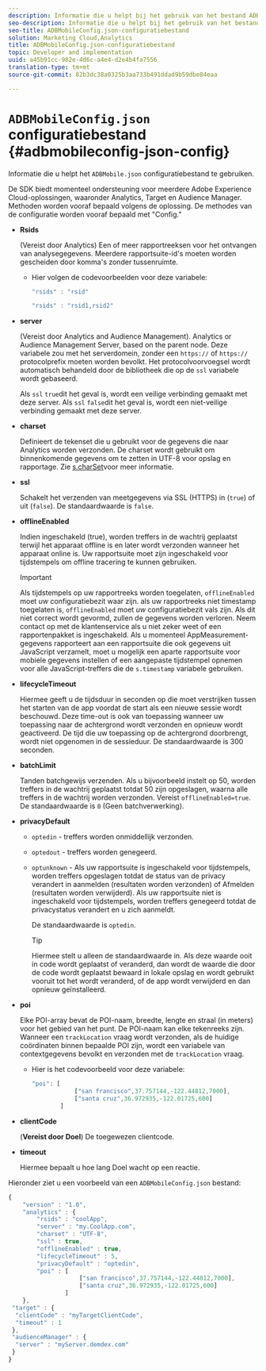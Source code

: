 ```yaml
---
description: Informatie die u helpt bij het gebruik van het bestand ADBMobile JSON Config.
seo-description: Informatie die u helpt bij het gebruik van het bestand ADBMobile JSON Config.
seo-title: ADBMobileConfig.json-configuratiebestand
solution: Marketing Cloud,Analytics
title: ADBMobileConfig.json-configuratiebestand
topic: Developer and implementation
uuid: a45b91cc-982e-4d6c-a4e4-d2e4b4fa7556
translation-type: tm+mt
source-git-commit: 82b3dc38a0325b3aa733b491ddad9b59dbe84eaa

---
```



# `ADBMobileConfig.json` configuratiebestand {#adbmobileconfig-json-config}

Informatie die u helpt het `ADBMobile.json` configuratiebestand te gebruiken.

De SDK biedt momenteel ondersteuning voor meerdere Adobe Experience Cloud-oplossingen, waaronder Analytics, Target en Audience Manager. Methoden worden vooraf bepaald volgens de oplossing. De methodes van de configuratie worden vooraf bepaald met &quot;Config.&quot;

* **Rsids**

   (Vereist door Analytics) Een of meer rapportreeksen voor het ontvangen van analysegegevens. Meerdere rapportsuite-id&#39;s moeten worden gescheiden door komma&#39;s zonder tussenruimte.

   * Hier volgen de codevoorbeelden voor deze variabele:

      ```js
      "rsids" : "rsid"
      ```

      ```js
      "rsids" : "rsid1,rsid2"
      ```

* **server**

   (Vereist door Analytics and Audience Management). Analytics or Audience Management Server, based on the parent node. Deze variabele zou met het serverdomein, zonder een `https://` of `https://` protocolprefix moeten worden bevolkt. Het protocolvoorvoegsel wordt automatisch behandeld door de bibliotheek die op de `ssl` variabele wordt gebaseerd.

   Als `ssl` `true`dit het geval is, wordt een veilige verbinding gemaakt met deze server. Als `ssl` `false`dit het geval is, wordt een niet-veilige verbinding gemaakt met deze server.

* **charset**

   Definieert de tekenset die u gebruikt voor de gegevens die naar Analytics worden verzonden. De charset wordt gebruikt om binnenkomende gegevens om te zetten in UTF-8 voor opslag en rapportage. Zie [s.charSet](https://docs.adobe.com/content/help/en/analytics/implementation/vars/config-vars/charset.html)voor meer informatie.

* **ssl**

   Schakelt het verzenden van meetgegevens via SSL (HTTPS) in (`true`) of uit (`false`). De standaardwaarde is `false`.

* **offlineEnabled**

   Indien ingeschakeld (true), worden treffers in de wachtrij geplaatst terwijl het apparaat offline is en later wordt verzonden wanneer het apparaat online is. Uw rapportsuite moet zijn ingeschakeld voor tijdstempels om offline tracering te kunnen gebruiken.

   >[!IMPORTANT]
   >
   >Als tijdstempels op uw rapportreeks worden toegelaten, `offlineEnabled` moet *uw* configuratiebezit waar zijn. als uw rapportreeks niet timestamp toegelaten is, `offlineEnabled` moet *uw* configuratiebezit vals zijn. Als dit niet correct wordt gevormd, zullen de gegevens worden verloren. Neem contact op met de klantenservice als u niet zeker weet of een rapportenpakket is ingeschakeld. Als u momenteel AppMeasurement-gegevens rapporteert aan een rapportsuite die ook gegevens uit JavaScript verzamelt, moet u mogelijk een aparte rapportsuite voor mobiele gegevens instellen of een aangepaste tijdstempel opnemen voor alle JavaScript-treffers die de `s.timestamp` variabele gebruiken.

* **lifecycleTimeout**

   Hiermee geeft u de tijdsduur in seconden op die moet verstrijken tussen het starten van de app voordat de start als een nieuwe sessie wordt beschouwd. Deze time-out is ook van toepassing wanneer uw toepassing naar de achtergrond wordt verzonden en opnieuw wordt geactiveerd. De tijd die uw toepassing op de achtergrond doorbrengt, wordt niet opgenomen in de sessieduur. De standaardwaarde is 300 seconden.

* **batchLimit**

   Tanden batchgewijs verzenden. Als u bijvoorbeeld instelt op 50, worden treffers in de wachtrij geplaatst totdat 50 zijn opgeslagen, waarna alle treffers in de wachtrij worden verzonden. Vereist `offlineEnabled=true`. De standaardwaarde is `0` (Geen batchverwerking).

* **privacyDefault**

   * `optedin` - treffers worden onmiddellijk verzonden.
   * `optedout` - treffers worden genegeerd.
   * `optunknown` - Als uw rapportsuite is ingeschakeld voor tijdstempels, worden treffers opgeslagen totdat de status van de privacy verandert in aanmelden (resultaten worden verzonden) of Afmelden (resultaten worden verwijderd). Als uw rapportsuite niet is ingeschakeld voor tijdstempels, worden treffers genegeerd totdat de privacystatus verandert en u zich aanmeldt.

      De standaardwaarde is `optedin`.

      >[!TIP]
      >
      >Hiermee stelt u alleen de standaardwaarde in. Als deze waarde ooit in code wordt geplaatst of veranderd, dan wordt de waarde die door de code wordt geplaatst bewaard in lokale opslag en wordt gebruikt vooruit tot het wordt veranderd, of de app wordt verwijderd en dan opnieuw geïnstalleerd.

* **poi**

   Elke POI-array bevat de POI-naam, breedte, lengte en straal (in meters) voor het gebied van het punt. De POI-naam kan elke tekenreeks zijn. Wanneer een `trackLocation` vraag wordt verzonden, als de huidige coördinaten binnen bepaalde POI zijn, wordt een variabele van contextgegevens bevolkt en verzonden met de `trackLocation` vraag.

   * Hier is het codevoorbeeld voor deze variabele:

      ```js
      "poi": [
                  ["san francisco",37.757144,-122.44812,7000], 
                  ["santa cruz",36.972935,-122.01725,600] 
              ]
      ```

* **clientCode**

   (**Vereist door Doel**) De toegewezen clientcode.

* **timeout**

   Hiermee bepaalt u hoe lang Doel wacht op een reactie.

Hieronder ziet u een voorbeeld van een `ADBMobileConfig.json` bestand:

```js
{ 
    "version" : "1.0", 
    "analytics" : { 
        "rsids" : "coolApp", 
        "server" : "my.CoolApp.com", 
        "charset" : "UTF-8", 
        "ssl" : true, 
        "offlineEnabled" : true, 
        "lifecycleTimeout" : 5, 
        "privacyDefault" : "optedin", 
        "poi" : [ 
                    ["san francisco",37.757144,-122.44812,7000], 
                    ["santa cruz",36.972935,-122.01725,600] 
                ] 
    }, 
 "target" : { 
  "clientCode" : "myTargetClientCode", 
  "timeout" : 1 
 }, 
 "audienceManager" : { 
  "server" : "myServer.demdex.com" 
 } 
}
```

